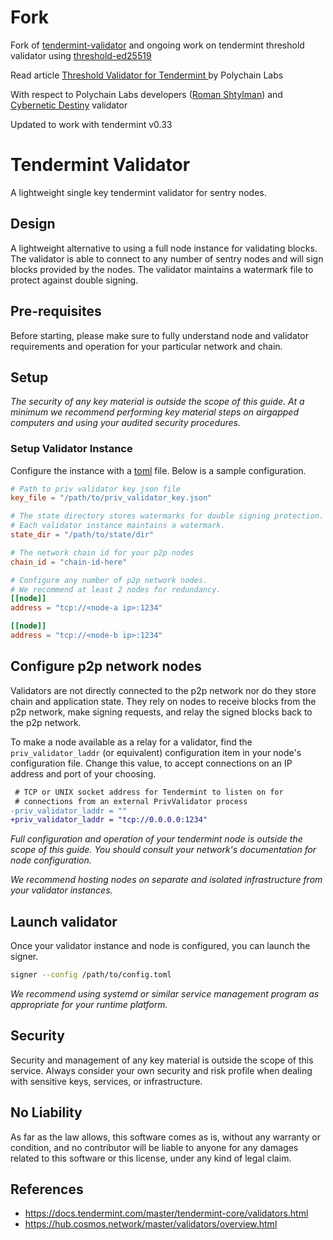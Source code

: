 # Fork
Fork of [tendermint-validator](https://gitlab.com/polychainlabs/tendermint-validator) and ongoing work on tendermint threshold validator using [threshold-ed25519](https://gitlab.com/polychainlabs/threshold-ed25519)

Read article [Threshold Validator for Tendermint
](https://blog.polychainlabs.com/tendermint/2020/03/26/threshold-validator-for-tendermint.html) by Polychain Labs

With respect to Polychain Labs developers ([Roman Shtylman](https://gitlab.com/roman-pc)) and [Cybernetic Destiny](https://www.mintscan.io/validators/cosmosvaloper1d7ufwp2rgfj7s7pfw2q7vm2lc9txmr8vh77ztr) validator

Updated to work with tendermint v0.33

# Tendermint Validator

A lightweight single key tendermint validator for sentry nodes.

## Design

A lightweight alternative to using a full node instance for validating blocks. The validator is able to connect to any number of sentry nodes and will sign blocks provided by the nodes. The validator maintains a watermark file to protect against double signing.

## Pre-requisites

Before starting, please make sure to fully understand node and validator requirements and operation for your particular network and chain.

## Setup

_The security of any key material is outside the scope of this guide. At a minimum we recommend performing key material steps on airgapped computers and using your audited security procedures._

### Setup Validator Instance

Configure the instance with a [toml](https://github.com/toml-lang/toml) file. Below is a sample configuration.

```toml
# Path to priv validator key json file
key_file = "/path/to/priv_validator_key.json"

# The state directory stores watermarks for double signing protection.
# Each validator instance maintains a watermark.
state_dir = "/path/to/state/dir"

# The network chain id for your p2p nodes
chain_id = "chain-id-here"

# Configure any number of p2p network nodes.
# We recommend at least 2 nodes for redundancy.
[[node]]
address = "tcp://<node-a ip>:1234"

[[node]]
address = "tcp://<node-b ip>:1234"
```

## Configure p2p network nodes

Validators are not directly connected to the p2p network nor do they store chain and application state. They rely on nodes to receive blocks from the p2p network, make signing requests, and relay the signed blocks back to the p2p network.

To make a node available as a relay for a validator, find the `priv_validator_laddr` (or equivalent) configuration item in your node's configuration file. Change this value, to accept connections on an IP address and port of your choosing.

```diff
 # TCP or UNIX socket address for Tendermint to listen on for
 # connections from an external PrivValidator process
-priv_validator_laddr = ""
+priv_validator_laddr = "tcp://0.0.0.0:1234"
```

_Full configuration and operation of your tendermint node is outside the scope of this guide. You should consult your network's documentation for node configuration._

_We recommend hosting nodes on separate and isolated infrastructure from your validator instances._

## Launch validator

Once your validator instance and node is configured, you can launch the signer.

```bash
signer --config /path/to/config.toml
```

_We recommend using systemd or similar service management program as appropriate for your runtime platform._

## Security

Security and management of any key material is outside the scope of this service. Always consider your own security and risk profile when dealing with sensitive keys, services, or infrastructure.

## No Liability

As far as the law allows, this software comes as is,
without any warranty or condition, and no contributor
will be liable to anyone for any damages related to this
software or this license, under any kind of legal claim.

## References

- https://docs.tendermint.com/master/tendermint-core/validators.html
- https://hub.cosmos.network/master/validators/overview.html
